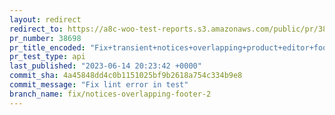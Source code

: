 ```yaml
---
layout: redirect
redirect_to: https://a8c-woo-test-reports.s3.amazonaws.com/public/pr/38698/api/index.html
pr_number: 38698
pr_title_encoded: "Fix+transient+notices+overlapping+product+editor+footer+%28take+2%29"
pr_test_type: api
last_published: "2023-06-14 20:23:42 +0000"
commit_sha: 4a45848dd4c0b1151025bf9b2618a754c334b9e8
commit_message: "Fix lint error in test"
branch_name: fix/notices-overlapping-footer-2
---
```

